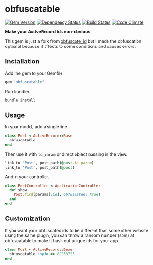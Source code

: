 # obfuscatable

[![Gem Version][gem-image]][gem-link]
[![Dependency Status][deps-image]][deps-link]
[![Build Status][build-image]][build-link]
[![Code Climate][gpa-image]][gpa-link]

**Make your ActiveRecord ids non-obvious**

This gem is just a fork from [obfuscate_id](https://github.com/namick/obfuscate_id) but I made the obfuscation optional because it affects to some conditions and causes errors.

## Installation

Add the gem to your Gemfile.

```ruby
gem "obfuscatable"
```

Run bundler.

```ruby
bundle install
```

## Usage
 
In your model, add a single line.  

```ruby
class Post < ActiveRecord::Base
  obfuscatable
end
```

Then use it with `to_param` or direct object passing in the view.

```ruby
link_to 'Post', post_path(@post.to_param)
link_to 'Post', post_path(@post)
```

And in your controller.

```ruby
class PostController < ApplicationController
  def show
    Post.find(params[:id], obfuscated: true)
  end
end
```

## Customization

If you want your obfuscated ids to be different than some other website using the same plugin, you can throw a random number (spin) at obfuscatable to make it hash out unique ids for your app.

```ruby
class Post < ActiveRecord::Base
  obfuscatable :spin => 89238723
end
```




[gem-image]:   https://badge.fury.io/rb/obfuscatable.svg
[gem-link]:    http://badge.fury.io/rb/obfuscatable
[build-image]: https://travis-ci.org/dtaniwaki/obfuscatable.svg
[build-link]:  http://travis-ci.org/dtaniwaki/obfuscatable
[deps-image]:  https://gemnasium.com/dtaniwaki/obfuscatable.png
[deps-link]:   https://gemnasium.com/dtaniwaki/obfuscatable
[gpa-image]:   https://codeclimate.com/github/dtaniwaki/obfuscatable/badges/gpa.svg
[gpa-link]:    https://codeclimate.com/github/dtaniwaki/obfuscatable


